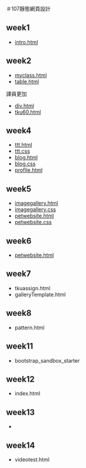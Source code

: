 ＃107靜態網頁設計

## week1
* [intro.html](https://github.com/204410384/107-static-webpage./blob/master/w01/intro.html "intro.html")
 

## week2
* [myclass.html](https://github.com/204410384/107-static-webpage./blob/master/w02/myclass.html "myclass.html") 
* [table.html](https://github.com/204410384/107-static-webpage./blob/master/w02/table.html "table.html")


譯員更加
* [div.html](https://github.com/204410384/107-static-webpage./blob/master/w03/div.html "div.html")
* [tku60.html](https://github.com/204410384/107-static-webpage./blob/master/w03/tku60.html "tku60.html")


## week4
* [ttt.html](https://github.com/204410384/107-static-webpage./blob/master/w04/ttt.html "ttt.html")
* [ttt.css](https://github.com/204410384/107-static-webpage./blob/master/w04/ttt.css "ttt.css")  
* [blog.html](https://github.com/204410384/107-static-webpage./blob/master/w04/blog.html "blog.html")
* [blog.css](https://github.com/204410384/107-static-webpage./blob/master/w04/blog.css "blog.css") 
* [profile.html](https://github.com/204410384/107-static-webpage./blob/master/w04/profile.html "profile.html")



## week5
* [imagegallery.html](https://github.com/204410384/107-static-webpage./blob/master/w05/imagegallery.html "imagegallery.html")
* [imagegallery.css](https://github.com/204410384/107-static-webpage./blob/master/w05/imagegallery.css "imagegallery.css") 
* [petwebsite.html](https://github.com/204410384/107-static-webpage./blob/master/w05/petwebsite.html "petwebsite.html")
* [petwebsite.css](https://github.com/204410384/107-static-webpage./blob/master/w05/petwebsite.css "petwebsite.css")

## week6
* [petwebsite.html](https://github.com/204410384/107-static-webpage./blob/master/w06/petwebsite.html "petwebsite.html")

## week7

* tkuassign.html
* galleryTemplate.html

## week8

* pattern.html

## week11

* bootstrap_sandbox_starter
## week12

* index.html 
## week13

* 
## week14

* videotest.html
<!--stackedit_data:
eyJoaXN0b3J5IjpbLTM5NDcyOTE1LC05MzcyNDE2OTUsLTE4MD
IyNjE0MTUsLTEzNjM1MjcxODBdfQ==
-->
